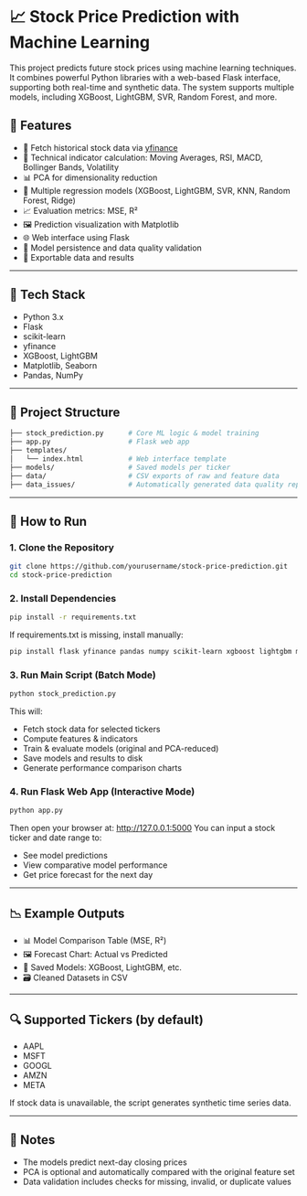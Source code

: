 # 📈 Stock Price Prediction with Machine Learning

This project predicts future stock prices using machine learning techniques. It combines powerful Python libraries with a web-based Flask interface, supporting both real-time and synthetic data. The system supports multiple models, including XGBoost, LightGBM, SVR, Random Forest, and more.

## 🔧 Features

- 🏦 Fetch historical stock data via [yfinance](https://pypi.org/project/yfinance/)
- 🧠 Technical indicator calculation: Moving Averages, RSI, MACD, Bollinger Bands, Volatility
- 📊 PCA for dimensionality reduction
- 🤖 Multiple regression models (XGBoost, LightGBM, SVR, KNN, Random Forest, Ridge)
- 📈 Evaluation metrics: MSE, R²
- 🖼️ Prediction visualization with Matplotlib
- 🌐 Web interface using Flask
- 💾 Model persistence and data quality validation
- 📁 Exportable data and results

---

## 🧰 Tech Stack

- Python 3.x
- Flask
- scikit-learn
- yfinance
- XGBoost, LightGBM
- Matplotlib, Seaborn
- Pandas, NumPy

---

## 📁 Project Structure

```bash
├── stock_prediction.py      # Core ML logic & model training
├── app.py                   # Flask web app
├── templates/
│   └── index.html           # Web interface template
├── models/                  # Saved models per ticker
├── data/                    # CSV exports of raw and feature data
├── data_issues/             # Automatically generated data quality reports
```

---

## 🚀 How to Run

### 1. Clone the Repository

```bash
git clone https://github.com/yourusername/stock-price-prediction.git
cd stock-price-prediction
```

### 2. Install Dependencies

```bash
pip install -r requirements.txt
```

If requirements.txt is missing, install manually:

```bash
pip install flask yfinance pandas numpy scikit-learn xgboost lightgbm matplotlib seaborn joblib
```

### 3. Run Main Script (Batch Mode)

```bash
python stock_prediction.py
```

This will:
- Fetch stock data for selected tickers
- Compute features & indicators
- Train & evaluate models (original and PCA-reduced)
- Save models and results to disk
- Generate performance comparison charts

### 4. Run Flask Web App (Interactive Mode)

```bash
python app.py
```

Then open your browser at: http://127.0.0.1:5000
You can input a stock ticker and date range to:
- See model predictions
- View comparative model performance
- Get price forecast for the next day

---

## 📉 Example Outputs

- 📊 Model Comparison Table (MSE, R²)
- 🖼️ Forecast Chart: Actual vs Predicted
- 💾 Saved Models: XGBoost, LightGBM, etc.
- 🗃️ Cleaned Datasets in CSV

---

## 🔍 Supported Tickers (by default)

- AAPL
- MSFT
- GOOGL
- AMZN
- META

If stock data is unavailable, the script generates synthetic time series data.

---

## 📌 Notes

- The models predict next-day closing prices
- PCA is optional and automatically compared with the original feature set
- Data validation includes checks for missing, invalid, or duplicate values
